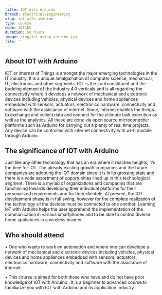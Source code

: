 ```yaml
---
title: IOT with Arduino
branch: electrical-engineering
slug: iot-with-arduino
type: course
code: IOT1EC
duration: 50 hours
image: /img/iot-using-arduino.jpg
file: ''
---
```

## About IOT with Arduino 
IOT or Internet of Things is amongst the major emerging technologies in the IT industry. It is a unique amalgamation of computer science, mechanical, IT, electronics and other segments. IOT is the soul constituent and the budding element of the Industry 4.0 verticals and is all regarding the connectivity where it develops a network of mechanical and electronic devices including vehicles, physical devices and home appliances embedded with sensors, actuators, electronics hardware, connectivity and software with the assistance of internet. Since, internet enables the things to exchange and collect data and connect for the ultimate task execution as well as the analytics. All these are done via open source microcontroller platforms such as Arduino for carrying out a plenty of real time projects. Any device can be controlled with internet connectivity with wi-fi module through Arduino. 
## The significance of IOT with Arduino 
Just like any other technology that has an era where it reaches heights, it’s the time for IOT. The already existing growth companies and the future companies are adopting the IOT domain since it is in its grossing state and there is a wide assortment of opportunities lined up in this technological segment. There is a myriad of organizations and companies that are functioning towards developing their individual platforms for their personalized requirements and for their clientele. At present, the IOT development phase is in full swing, however for the complete realization of the technology all the devices must be connected to one another. Learning IoT with Arduino helps the user apprehend the implementation of the communication in various smartphones and to be able to control diverse home appliances in a wireless manner.
## Who should attend
•	One who wants to work on automation and where one can develope a network of mechanical and electronic devices including vehicles, physical devices and home appliances embedded with sensors, actuators, electronics hardware, connectivity and software with the assistance of internet.

•	This course is aimed for both those who have and do not have prior knowledge of IOT with Arduino . It is a beginner to advanced course to familiarize you with IOT with Arduino and its application industry.


